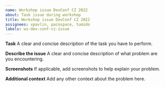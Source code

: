 ```yaml
---
name: Workshop issue DevConf CZ 2022
about: Task issue during workshop
title: Workshop issue DevConf CZ 2022
assignees: vpavlin, pacospace, tumido
labels: ws-dev-conf-cz-issue
---
```


**Task**
A clear and concise description of the task you have to perform.

**Describe the issue**
A clear and concise description of what problem are you encountering.

**Screenshots**
If applicable, add screenshots to help explain your problem.

**Additional context**
Add any other context about the problem here.
